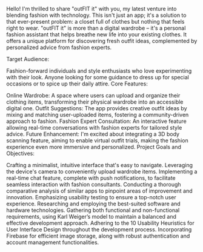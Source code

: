 Hello! I'm thrilled to share "outFIT it" with you, my latest venture into blending fashion with technology. This isn't just an app; it's a solution to that ever-present problem: a closet full of clothes but nothing that feels right to wear. "outFIT it" is more than a digital wardrobe – it's a personal fashion assistant that helps breathe new life into your existing clothes. It offers a unique platform for discovering fresh outfit ideas, complemented by personalized advice from fashion experts.

Target Audience:

Fashion-forward individuals and style enthusiasts who love experimenting with their look.
Anyone looking for some guidance to dress up for special occasions or to spice up their daily attire.
Core Features:

Online Wardrobe: A space where users can upload and organize their clothing items, transforming their physical wardrobe into an accessible digital one.
Outfit Suggestions: The app provides creative outfit ideas by mixing and matching user-uploaded items, fostering a community-driven approach to fashion.
Fashion Expert Consultation: An interactive feature allowing real-time conversations with fashion experts for tailored style advice.
Future Enhancement: I'm excited about integrating a 3D body scanning feature, aiming to enable virtual outfit trials, making the fashion experience even more immersive and personalized.
Project Goals and Objectives:

Crafting a minimalist, intuitive interface that's easy to navigate.
Leveraging the device's camera to conveniently upload wardrobe items.
Implementing a real-time chat feature, complete with push notifications, to facilitate seamless interaction with fashion consultants.
Conducting a thorough comparative analysis of similar apps to pinpoint areas of improvement and innovation.
Emphasizing usability testing to ensure a top-notch user experience.
Researching and employing the best-suited software and hardware technologies.
Gathering both functional and non-functional requirements, using Karl Weiger’s model to maintain a balanced and effective development approach.
Adhering to the 10 Usability Heuristics for User Interface Design throughout the development process.
Incorporating Firebase for efficient image storage, along with robust authentication and account management functionalities.
